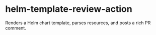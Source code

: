 # helm-template-review-action
Renders a Helm chart template, parses resources, and posts a rich PR comment.
